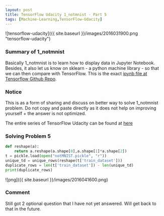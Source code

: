 ```yaml
---
layout: post
title: TensorFlow Udacity 1_notmnist - Part 5
tags: [Machine-Learning,TensorFlow-Udacity]
---
```


![tensorflow-udacity]({{ site.baseurl }}/images/2016031900.png "tensorflow-udacity")

### Summary of 1_notmnist
Basically 1_notmnist is to learn how to display data in Jupyter Notebook. Besides, it also let us know on sklearn - a python machine library - so that we can then compare with TensorFlow. This is the exact [ipynb file at Tensorflow Github Repo](https://github.com/tensorflow/tensorflow/blob/master/tensorflow/examples/udacity/1_notmnist.ipynb).

### Notice
This is as a form of sharing and discuss on better way to solve 1_notmnist problem. Do not copy and paste directly as it does not help on improving yourself + the answer is not optimized.

The entire series of TensorFlow Udacity can be found at [here](http://nghenglim.github.io/tags/#TensorFlow-Udacity-ref)


### Solving Problem 5
~~~python
def reshape(a):
    return a.reshape(a.shape[0],a.shape[1]*a.shape[2])
t = pickle.load(open("notMNIST.pickle", "r"))
unique_td = unique_rows(reshape(t['train_dataset']))
duplicate_rows = len(t['train_dataset']) - len(unique_td)
print(duplicate_rows)
~~~
![png]({{ site.baseurl }}/images/2016041600.png)

### Comment
Still got 2 optional question that I have not yet answered. Will get back to that in the future.
